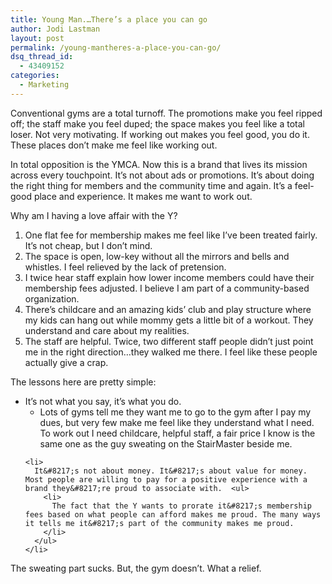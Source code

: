 ```yaml
---
title: Young Man.…There’s a place you can go
author: Jodi Lastman
layout: post
permalink: /young-mantheres-a-place-you-can-go/
dsq_thread_id:
  - 43409152
categories:
  - Marketing
---
```

Conventional gyms are a total turnoff. The promotions make you feel ripped off; the staff make you feel duped; the space makes you feel like a total loser. Not very motivating. If working out makes you feel good, you do it. These places don&#8217;t make me feel like working out.

In total opposition is the YMCA. Now this is a brand that lives its mission across every touchpoint. It&#8217;s not about ads or promotions. It&#8217;s about doing the right thing for members and the community time and again. It&#8217;s a feel-good place and experience. It makes me want to work out. 

Why am I having a love affair with the Y? 

1.  One flat fee for membership makes me feel like I&#8217;ve been treated fairly. It&#8217;s not cheap, but I don&#8217;t mind.
2.  The space is open, low-key without all the mirrors and bells and whistles. I feel relieved by the lack of pretension.
3.  I twice hear staff explain how lower income members could have their membership fees adjusted. I believe I am part of a community-based organization.
4.  There&#8217;s childcare and an amazing kids&#8217; club and play structure where my kids can hang out while mommy gets a little bit of a workout. They understand and care about my realities. 
5.  The staff are helpful. Twice, two different staff people didn&#8217;t just point me in the right direction&#8230;they walked me there. I feel like these people actually give a crap.

The lessons here are pretty simple:

<div>
  <ul>
    <li>
      It&#8217;s not what you say, it&#8217;s what you do. <ul>
        <li>
          Lots of gyms tell me they want me to go to the gym after I pay my dues, but very few make me feel like they understand what I need. To work out I need childcare, helpful staff, a fair price I know is the same one as the guy sweating on the StairMaster beside me.
        </li>
      </ul>
    </li>
    
    <li>
      It&#8217;s not about money. It&#8217;s about value for money. Most people are willing to pay for a positive experience with a brand they&#8217;re proud to associate with.  <ul>
        <li>
          The fact that the Y wants to prorate it&#8217;s membership fees based on what people can afford makes me proud. The many ways it tells me it&#8217;s part of the community makes me proud.
        </li>
      </ul>
    </li>
  </ul>
  
  <div>
    The sweating part sucks. But, the gym doesn&#8217;t. What a relief.
  </div>
</div>